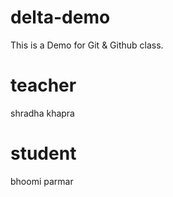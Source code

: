 # delta-demo
This is a Demo for Git &amp; Github class.

# teacher
shradha khapra

# student
bhoomi parmar